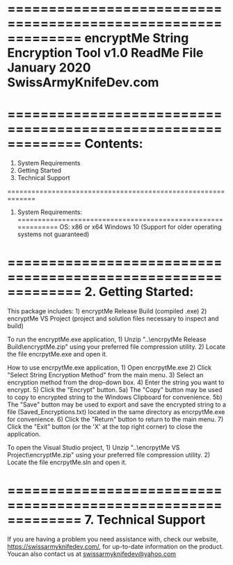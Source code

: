 =============================================================
encryptMe String Encryption Tool v1.0
ReadMe File
January 2020
SwissArmyKnifeDev.com
=============================================================

=============================================================
Contents:
=============================================================
1. System Requirements
2. Getting Started
3. Technical Support

=============================================================
1. System Requirements:
=============================================================
OS: x86 or x64 Windows 10 
(Support for older operating systems not guaranteed)

=============================================================
2. Getting Started:
=============================================================
This package includes:
	1) encryptMe Release Build (compiled .exe)
	2) encryptMe VS Project (project and solution files 
	necessary to inspect and build)

To run the encryptMe.exe application, 
	1) Unzip "..\encrpytMe Release Build\encryptMe.zip" 
	using your preferred file 
	compression utility.
	2) Locate the file encrpytMe.exe and open it.

How to use encrpytMe.exe application,
	1) Open encrpytMe.exe
	2) Click "Select String Encryption Method" from 
	the main menu.
	3) Select an encryption method from the 
	drop-down box.
	4) Enter the string you want to encrypt.
	5) Click the "Encrypt" button.
		5a) The "Copy" button may be used to copy 
		to encrypted string to the 
		Windows Clipboard for convenience.
		5b) The "Save" button may be used to export 
		and save the encrypted 
		string to a file (Saved_Encryptions.txt) 
		located in the same directory as 
		encrpytMe.exe for convenience.
	6) Click the "Return" button to return to the 
	main menu.
	7) Click the "Exit" button (or the 'X' at the top 
	right corner) to close the application.

To open the Visual Studio project,
	1) Unzip "..\encrpytMe VS Project\encryptMe.zip" 
	using your preferred file 
	compression utility.
	2) Locate the file encrpytMe.sln and open it.

=============================================================
7. Technical Support
=============================================================
If you are having a problem you need assistance with, check 
our website, https://swissarmyknifedev.com/, for up-to-date 
information on the product.  
Youcan also contact us at swissarmyknifedev@yahoo.com
